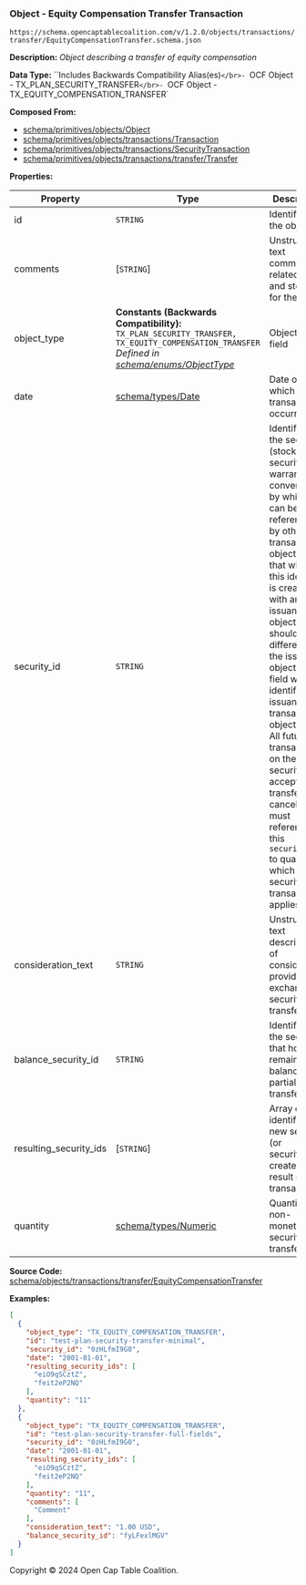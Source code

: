 ### Object - Equity Compensation Transfer Transaction

`https://schema.opencaptablecoalition.com/v/1.2.0/objects/transactions/transfer/EquityCompensationTransfer.schema.json`

**Description:** _Object describing a transfer of equity compensation_

**Data Type:** ``Includes Backwards Compatibility Alias(es)`</br>- `OCF Object - TX_PLAN_SECURITY_TRANSFER`</br>- `OCF Object - TX_EQUITY_COMPENSATION_TRANSFER`

**Composed From:**

- [schema/primitives/objects/Object](../../../primitives/objects/Object.md)
- [schema/primitives/objects/transactions/Transaction](../../../primitives/objects/transactions/Transaction.md)
- [schema/primitives/objects/transactions/SecurityTransaction](../../../primitives/objects/transactions/SecurityTransaction.md)
- [schema/primitives/objects/transactions/transfer/Transfer](../../../primitives/objects/transactions/transfer/Transfer.md)

**Properties:**

| Property               | Type                                                                                                                                                                           | Description                                                                                                                                                                                                                                                                                                                                                                                                                                                                                                 | Required   |
| ---------------------- | ------------------------------------------------------------------------------------------------------------------------------------------------------------------------------ | ----------------------------------------------------------------------------------------------------------------------------------------------------------------------------------------------------------------------------------------------------------------------------------------------------------------------------------------------------------------------------------------------------------------------------------------------------------------------------------------------------------- | ---------- |
| id                     | `STRING`                                                                                                                                                                       | Identifier for the object                                                                                                                                                                                                                                                                                                                                                                                                                                                                                   | `REQUIRED` |
| comments               | [`STRING`]                                                                                                                                                                     | Unstructured text comments related to and stored for the object                                                                                                                                                                                                                                                                                                                                                                                                                                             | -          |
| object_type            | **Constants (Backwards Compatibility):** `TX_PLAN_SECURITY_TRANSFER, TX_EQUITY_COMPENSATION_TRANSFER`</br>_Defined in [schema/enums/ObjectType](../../../enums/ObjectType.md)_ | Object type field                                                                                                                                                                                                                                                                                                                                                                                                                                                                                           | `REQUIRED` |
| date                   | [schema/types/Date](../../../types/Date.md)                                                                                                                                    | Date on which the transaction occurred                                                                                                                                                                                                                                                                                                                                                                                                                                                                      | `REQUIRED` |
| security_id            | `STRING`                                                                                                                                                                       | Identifier for the security (stock, plan security, warrant, or convertible) by which it can be referenced by other transaction objects. Note that while this identifier is created with an issuance object, it should be different than the issuance object's `id` field which identifies the issuance transaction object itself. All future transactions on the security (e.g. acceptance, transfer, cancel, etc.) must reference this `security_id` to qualify which security the transaction applies to. | `REQUIRED` |
| consideration_text     | `STRING`                                                                                                                                                                       | Unstructured text description of consideration provided in exchange for security transfer                                                                                                                                                                                                                                                                                                                                                                                                                   | -          |
| balance_security_id    | `STRING`                                                                                                                                                                       | Identifier for the security that holds the remainder balance (for partial transfers)                                                                                                                                                                                                                                                                                                                                                                                                                        | -          |
| resulting_security_ids | [`STRING`]                                                                                                                                                                     | Array of identifiers for new security (or securities) created as a result of the transaction                                                                                                                                                                                                                                                                                                                                                                                                                | `REQUIRED` |
| quantity               | [schema/types/Numeric](../../../types/Numeric.md)                                                                                                                              | Quantity of non-monetary security units transferred                                                                                                                                                                                                                                                                                                                                                                                                                                                         | `REQUIRED` |

**Source Code:** [schema/objects/transactions/transfer/EquityCompensationTransfer](../../../../../../schema/objects/transactions/transfer/EquityCompensationTransfer.schema.json)

**Examples:**

```json
[
  {
    "object_type": "TX_EQUITY_COMPENSATION_TRANSFER",
    "id": "test-plan-security-transfer-minimal",
    "security_id": "0zHLfmI9G0",
    "date": "2001-01-01",
    "resulting_security_ids": [
      "eiO9qSCztZ",
      "feit2eP2NQ"
    ],
    "quantity": "11"
  },
  {
    "object_type": "TX_EQUITY_COMPENSATION_TRANSFER",
    "id": "test-plan-security-transfer-full-fields",
    "security_id": "0zHLfmI9G0",
    "date": "2001-01-01",
    "resulting_security_ids": [
      "eiO9qSCztZ",
      "feit2eP2NQ"
    ],
    "quantity": "11",
    "comments": [
      "Comment"
    ],
    "consideration_text": "1.00 USD",
    "balance_security_id": "fyLFexlMGV"
  }
]
```

Copyright © 2024 Open Cap Table Coalition.
